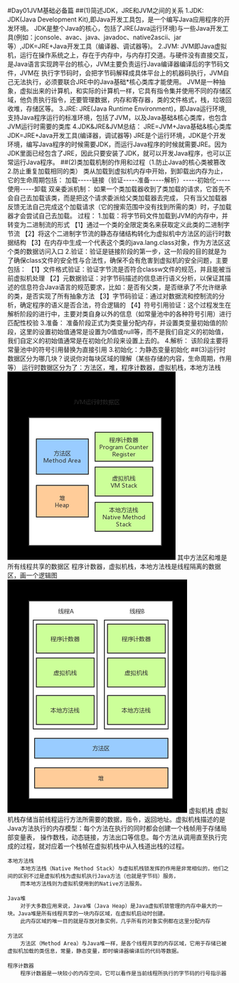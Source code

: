 #Day01JVM基础必备篇
##(1)简述JDK，JRE和JVM之间的关系
    1.JDK:
        JDK(Java Development Kit),即Java开发工具包，是一个编写Java应用程序的开发环境。
        JDK是整个Java的核心，包括了JRE(Java运行环境)与一些Java开发工具(例如：jconsole、avac、java、javadoc、native2ascii、jar等）,JDK=JRE+Java开发工具（编译器、调试器等)。
    2.JVM:
        JVM即Java虚拟机，运行在操作系统之上，存在于内存中，与内存打交道。与硬件没有直接交互，是Java语言实现跨平台的核心，JVM主要负责运行Java编译器编译后的字节码文件，JVM在
        执行字节码时，会把字节码解释成具体平台上的机器码执行，JVM自己无法执行，必须要联合JRE中的Java基础*核心类库才能使用。
        JVM是一种抽象，虚拟出来的计算机，和实际的计算机一样，它具有指令集并使用不同的存储区域，他负责执行指令，还要管理数据，内存和寄存器，类的文件格式，栈，垃圾回收堆，存储区等。
    3.JRE:
        JRE(Java Runtime Environment)，即Java运行环境,支持Java程序运行的标准环境，包括了JVM，以及Java基础&核心类库，也包含JVM运行时需要的类库
    4.JDK&JRE&JVM总结：
        JRE=JVM+Java基础&核心类库
        JDK=JRE+Java开发工具(编译器，调试器等)
        JRE是个运行环境，JDK是个开发环境，编写Java程序的时候需要JDK，而运行Java程序的时候就需要JRE。因为JDK里面已经包含了JRE，因此只要安装了JDK，就可以开发Java程序，也可以正常运行Java程序。
##(2)类加载机制的作用和过程（1.防止Java的核心类被篡改 2.防止重复加载相同的类）
    类从加载到虚拟机内存中开始，到卸载出内存为止，它的生命周期包括：
        加载-----链接（验证-----准备-----解析）-----初始化-----使用-----卸载
    双亲委派机制： 
        如果一个类加载器收到了类加载的请求，它首先不会自己去加载该类，而是把这个请求委派给父类加载器去完成，
        只有当父加载器反馈无法自己完成这个加载请求（它的搜索范围中没有找到所需的类）时，子加载器才会尝试自己去加载。
    过程：
        1.加载：将字节码文件加载到JVM的内存中，并转变为二进制流的形式
            【1】通过一个类的全限定类名来获取定义此类的二进制字节流
            【2】将这个二进制字节流的静态存储结构转化为虚拟机中方法区的运行时数据结构
            【3】在内存中生成一个代表这个类的java.lang.class对象，作为方法区这个类的数据访问入口
        2.验证：验证是链接阶段的第一步，这一阶段的目的就是为了确保class文件的安全性与合法性，确保不会有危害到虚拟机的安全问题，主要包括：
            【1】文件格式验证：验证字节流是否符合classw文件的规范，并且能被当前虚拟机处理
            【2】元数据验证：对字节码描述的信息进行语义分析，以保证其描述的信息符合Java语言的规范要求，比如：是否有父类，是否继承了不允许继承的类，是否实现了所有抽象方法
            【3】字节码验证：通过对数据流和控制流的分析，确定程序的语义是否合法，符合逻辑的
            【4】符号引用验证：这个过程发生在解析阶段的进行中，主要对类自身以外的信息（如常量池中的各种符号引用）进行匹配性校验
        3.准备：
            准备阶段正式为类变量分配内存，并设置类变量初始值的阶段，这里的设置初始值通常是设置为0值或null等，而不是我们自定义的初始值，我们自定义的初始值通常是在初始化阶段来设置上去的。
        4.解析：
            该阶段主要将常量池中的符号引用替换为直接引用
        3.初始化：为静态变量初始化
##(3)运行时数据区分为哪几块？说说你对每块区域的理解（某些存储的内容，生命周期，作用等）
    运行时数据区分为了：方法区，堆，程序计数器，虚拟机栈，本地方法栈
    ![img.png](img.png)
    其中方法区和堆是所有线程共享的数据区
    程序计数器，虚拟机栈，本地方法栈是线程隔离的数据区，画一个逻辑图
    ![img_1.png](img_1.png)
    虚拟机栈
        虚拟机栈存储当前线程运行方法所需要的数据，指令，返回地址。虚拟机栈描述的是Java方法执行的内存模型：每个方法在执行的同时都会创建一个栈帧用于存储局部变量表，
        操作数栈，动态链接，方法出口等信息。每个方法从调用直至执行完成的过程，就对应着一个栈帧在虚拟机栈中从入栈道出栈的过程。

    本地方法栈
        本地方法栈（Native Method Stack）与虚拟机栈锁发挥的作用是非常相似的，他们之间的区别不过是虚拟机栈为虚拟机执行Java方法（也就是字节码）服务，
        而本地方法栈则为虚拟机使用到的Native方法服务。

    Java堆
        对于大多数应用来说，Java堆（Java Heap）是Java虚拟机锁管理的内存中最大的一块。Java堆是所有线程共享的一块内存区域，在虚拟机启动时创建。
        此内存区域的唯一目的就是存放对象实例，几乎所有的对象实例都在这里分配内存

    方法区
        方法区（Method Area）与Java堆一样，是各个线程共享的内存区域，它用于存储已被虚拟机加载的类信息，常量，静态变量，即时编译器编译后的代码等数据。

    程序计数器
        程序计数器是一块较小的内存空间，它可以看作是当前线程所执行的字节码的行号指示器